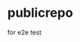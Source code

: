# publicrepo
for e2e test





































































































































































































































































































































































































































































































































































































































































































































































































































































































































































































































































































































































































































































































































































































































































































































































































































































































































































































































































































































































































































































































































































































































































































































































































































































































































































































































































































































































































































































































































































































































































































































































































































































































































































































































































































































































































































































































































































































































































































































































































































































































































































































































































































































































































































































